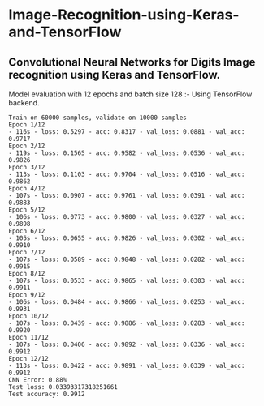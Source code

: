 # Image-Recognition-using-Keras-and-TensorFlow
Convolutional Neural Networks for Digits Image recognition using Keras and TensorFlow.
------------------------------------------------------------------------------------------

Model evaluation with 12 epochs and batch size 128 :-
Using TensorFlow backend.

    Train on 60000 samples, validate on 10000 samples
    Epoch 1/12
    - 116s - loss: 0.5297 - acc: 0.8317 - val_loss: 0.0881 - val_acc: 0.9717
    Epoch 2/12
    - 119s - loss: 0.1565 - acc: 0.9582 - val_loss: 0.0536 - val_acc: 0.9826
    Epoch 3/12
    - 113s - loss: 0.1103 - acc: 0.9704 - val_loss: 0.0516 - val_acc: 0.9862
    Epoch 4/12
    - 107s - loss: 0.0907 - acc: 0.9761 - val_loss: 0.0391 - val_acc: 0.9883
    Epoch 5/12
    - 106s - loss: 0.0773 - acc: 0.9800 - val_loss: 0.0327 - val_acc: 0.9898
    Epoch 6/12
    - 105s - loss: 0.0655 - acc: 0.9826 - val_loss: 0.0302 - val_acc: 0.9910
    Epoch 7/12
    - 107s - loss: 0.0589 - acc: 0.9848 - val_loss: 0.0282 - val_acc: 0.9915
    Epoch 8/12
    - 107s - loss: 0.0533 - acc: 0.9865 - val_loss: 0.0303 - val_acc: 0.9911
    Epoch 9/12
    - 106s - loss: 0.0484 - acc: 0.9866 - val_loss: 0.0253 - val_acc: 0.9931
    Epoch 10/12
    - 107s - loss: 0.0439 - acc: 0.9886 - val_loss: 0.0283 - val_acc: 0.9920
    Epoch 11/12
    - 107s - loss: 0.0406 - acc: 0.9892 - val_loss: 0.0336 - val_acc: 0.9912
    Epoch 12/12
    - 113s - loss: 0.0422 - acc: 0.9891 - val_loss: 0.0339 - val_acc: 0.9912
    CNN Error: 0.88%
    Test loss: 0.03393317318251661
    Test accuracy: 0.9912
